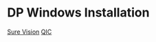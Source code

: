 # DP Windows Installation

[Sure Vision](https://design2production.github.io/scoop-dev/surevision.html)
[QIC](https://design2production.github.io/scoop-dev/qic.html)
